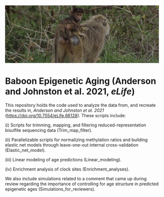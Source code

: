 ![Test](./misc/README_temp.JPG)

# Baboon Epigenetic Aging (Anderson and Johnston et al. 2021, _eLife_)

This repository holds the code used to analyze the data from, and recreate the results in, _Anderson and Johnston et al. 2021_ (https://doi.org/10.7554/eLife.66128). These scripts include:

  (i) Scripts for trimming, mapping, and filtering reduced-representation bisulfite sequencing data (Trim_map_filter).  
  
  (ii) Parallelizable scripts for normalizing methylation ratios and building elastic net models through leave-one-out internal cross-validation (Elastic_net_model).  
  
  (iii) Linear modeling of age predictions (Linear_modeling).  
  
  (iv) Enrichment analysis of clock sites (Enrichment_analyses).  


We also include simulations related to a comment that came up during review regarding the importance of controlling for age structure in predicted epigenetic ages (Simulations_for_reviewers).

